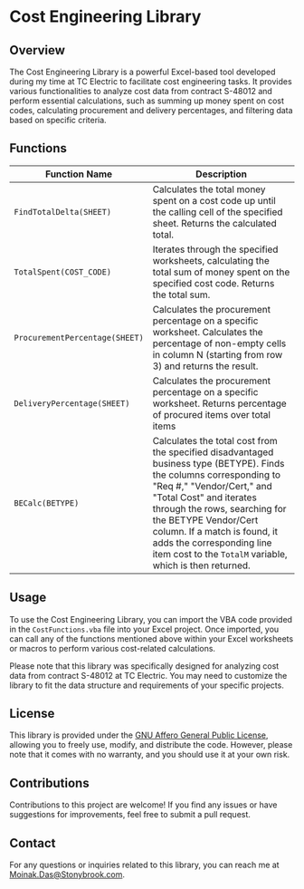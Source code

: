 # Cost Engineering Library

## Overview

The Cost Engineering Library is a powerful Excel-based tool developed during my time at TC Electric to facilitate cost engineering tasks. It provides various functionalities to analyze cost data from contract S-48012 and perform essential calculations, such as summing up money spent on cost codes, calculating procurement and delivery percentages, and filtering data based on specific criteria.

## Functions

| Function Name                     | Description                                                                                      |
|-----------------------------------|--------------------------------------------------------------------------------------------------|
| `FindTotalDelta(SHEET)` | Calculates the total money spent on a cost code up until the calling cell of the specified sheet. Returns the calculated total. |
| `TotalSpent(COST_CODE)`   | Iterates through the specified worksheets, calculating the total sum of money spent on the specified cost code. Returns the total sum. |
| `ProcurementPercentage(SHEET)` | Calculates the procurement percentage on a specific worksheet. Calculates the percentage of non-empty cells in column N (starting from row 3) and returns the result. |
| `DeliveryPercentage(SHEET)` | Calculates the procurement percentage on a specific worksheet. Returns percentage of procured items over total items |
| `BECalc(BETYPE)`         | Calculates the total cost from the specified disadvantaged business type (BETYPE). Finds the columns corresponding to "Req #," "Vendor/Cert," and "Total Cost" and iterates through the rows, searching for the BETYPE Vendor/Cert column. If a match is found, it adds the corresponding line item cost to the `TotalM` variable, which is then returned.

## Usage

To use the Cost Engineering Library, you can import the VBA code provided in the `CostFunctions.vba` file into your Excel project. Once imported, you can call any of the functions mentioned above within your Excel worksheets or macros to perform various cost-related calculations.

Please note that this library was specifically designed for analyzing cost data from contract S-48012 at TC Electric. You may need to customize the library to fit the data structure and requirements of your specific projects.

## License

This library is provided under the [GNU Affero General Public License](https://www.gnu.org/licenses/agpl-3.0.en.html), allowing you to freely use, modify, and distribute the code. However, please note that it comes with no warranty, and you should use it at your own risk.

## Contributions

Contributions to this project are welcome! If you find any issues or have suggestions for improvements, feel free to submit a pull request.

## Contact

For any questions or inquiries related to this library, you can reach me at [Moinak.Das@Stonybrook.com](mailto:Moinak.Das@Stonybrook.com).

